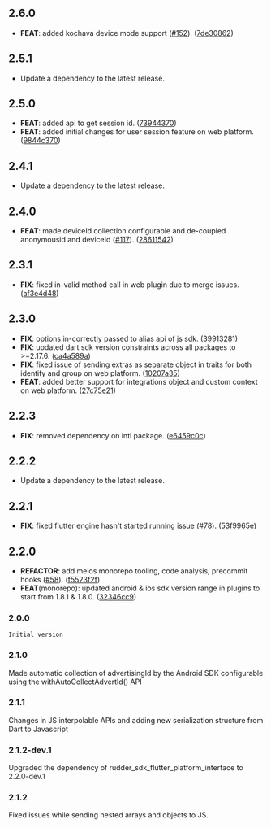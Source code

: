 ## 2.6.0

 - **FEAT**: added kochava device mode support ([#152](https://github.com/rudderlabs/rudder-sdk-flutter/issues/152)). ([7de30862](https://github.com/rudderlabs/rudder-sdk-flutter/commit/7de3086291a0355a474aa81b5be91906dd00bb70))

## 2.5.1

 - Update a dependency to the latest release.

## 2.5.0

 - **FEAT**: added api to get session id. ([73944370](https://github.com/rudderlabs/rudder-sdk-flutter/commit/73944370f3dab43b776c32900186dc92d9a58078))
 - **FEAT**: added initial changes for user session feature on web platform. ([9844c370](https://github.com/rudderlabs/rudder-sdk-flutter/commit/9844c3705ae0a80c3e378e0396fa32301f7b1932))

## 2.4.1

 - Update a dependency to the latest release.

## 2.4.0

 - **FEAT**: made deviceId collection configurable and de-coupled anonymousid and deviceId ([#117](https://github.com/rudderlabs/rudder-sdk-flutter/issues/117)). ([28611542](https://github.com/rudderlabs/rudder-sdk-flutter/commit/28611542be971ddd389b011c77a3b5d82b6d7fff))

## 2.3.1

 - **FIX**: fixed in-valid method call in web plugin due to merge issues. ([af3e4d48](https://github.com/rudderlabs/rudder-sdk-flutter/commit/af3e4d48094a51f524d6362f040d50ee807a3f83))

## 2.3.0

 - **FIX**: options in-correctly passed to alias api of js sdk. ([39913281](https://github.com/rudderlabs/rudder-sdk-flutter/commit/39913281593f9328c312bd1dd97c8a466944c529))
 - **FIX**: updated dart sdk version constraints across all packages to >=2.17.6. ([ca4a589a](https://github.com/rudderlabs/rudder-sdk-flutter/commit/ca4a589addcd631d9501599052eaec11d8ec7391))
 - **FIX**: fixed issue of sending extras as separate object in traits for both identify and group on web platform. ([10207a35](https://github.com/rudderlabs/rudder-sdk-flutter/commit/10207a3550c928708029a2d1725e39b6a9a6ece8))
 - **FEAT**: added better support for integrations object and custom context on web platform. ([27c75e21](https://github.com/rudderlabs/rudder-sdk-flutter/commit/27c75e21192dfb0b468ab8947c8c1ca28d86125f))

## 2.2.3

 - **FIX**: removed dependency on intl package. ([e6459c0c](https://github.com/rudderlabs/rudder-sdk-flutter/commit/e6459c0c17b97e37e7249c00a3f3e689201da6b6))

## 2.2.2

 - Update a dependency to the latest release.

## 2.2.1

 - **FIX**: fixed flutter engine hasn't started running issue ([#78](https://github.com/rudderlabs/rudder-sdk-flutter/issues/78)). ([53f9965e](https://github.com/rudderlabs/rudder-sdk-flutter/commit/53f9965e63c0ec36e3b298956c1df1a231f5a2e0))

## 2.2.0

 - **REFACTOR**: add melos monorepo tooling, code analysis, precommit hooks ([#58](https://github.com/rudderlabs/rudder-sdk-flutter/issues/58)). ([f5523f2f](https://github.com/rudderlabs/rudder-sdk-flutter/commit/f5523f2fb41b723f1d0b1c090fbc880a79049aab))
 - **FEAT**(monorepo): updated android & ios sdk version range in plugins to start from 1.8.1 & 1.8.0. ([32346cc9](https://github.com/rudderlabs/rudder-sdk-flutter/commit/32346cc9e0da51e7cdca1daf5ab2a1ac2b8b1a88))

### 2.0.0
    Initial version

### 2.1.0
   Made automatic collection of advertisingId by the Android SDK configurable using the withAutoCollectAdvertId() API
   
### 2.1.1
   Changes in JS interpolable APIs and adding new serialization structure from Dart to Javascript 

### 2.1.2-dev.1
   Upgraded the dependency of rudder_sdk_flutter_platform_interface to 2.2.0-dev.1

### 2.1.2 
   Fixed issues while sending nested arrays and objects to JS.